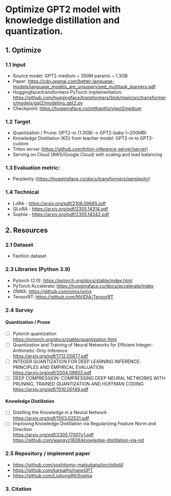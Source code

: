 # Optimize GPT2 model with knowledge distillation and quantization.

## 1. Optimize
### 1.1 Input 
- Source model: GPT2-medium ~ 350M params ~ 1.3GB 
- Paper: https://cdn.openai.com/better-language-models/language_models_are_unsupervised_multitask_learners.pdf 
- Huggingface/transformers PyTorch implementation: https://github.com/huggingface/transformers/blob/main/src/transformers/models/gpt2/modeling_gpt2.py
- Checkpoint: https://huggingface.co/imthanhlv/vigpt2medium

### 1.2 Target
- Quantization / Prune: GPT2-m (1.3GB) -> GPT2-baby (~200MB)
- Knowledge Distillation (KD) from teacher model: GPT2-m to GPT2-custom
- Triton server (https://github.com/triton-inference-server/server)
- Serving on Cloud (AWS/Google Cloud) with scaling and load balancing
### 1.3 Evaluation metric:
- Perplexity (https://huggingface.co/docs/transformers/perplexity)

### 1.4 Technical
- LoRA - https://arxiv.org/pdf/2106.09685.pdf
- QLoRA - https://arxiv.org/pdf/2305.14314.pdf
- Sophia - https://arxiv.org/pdf/2305.14342.pdf

## 2. Resources
### 2.1  Dataset
- Fashion dataset
### 2.3 Libraries (Python 3.9)
- Pytorch (2.0): https://pytorch.org/docs/stable/index.html
- PyTorch Accelerate: https://huggingface.co/docs/accelerate/index
- ONNX: https://github.com/onnx/onnx
- TensorRT: https://github.com/NVIDIA/TensorRT

### 2.4 Survey
#### Quantization / Prune
  - [ ] Pytorch quantization \
        https://pytorch.org/docs/stable/quantization.html
  - [ ] Quantization and Training of Neural Networks for Efficient Integer-Arithmetic-Only Inference \
        https://arxiv.org/pdf/1712.05877.pdf
  - [ ] INTEGER QUANTIZATION FOR DEEP LEARNING INFERENCE: PRINCIPLES AND EMPIRICAL EVALUATION \
        https://arxiv.org/pdf/2004.09602.pdf
  - [ ] DEEP COMPRESSION: COMPRESSING DEEP NEURAL NETWORKS WITH PRUNING, TRAINED QUANTIZATION AND HUFFMAN CODING \
        https://arxiv.org/pdf/1510.00149.pdf

#### Knowledge Distillation
  - [ ] Distilling the Knowledge in a Neural Network \
        https://arxiv.org/pdf/1503.02531.pdf
  - [ ] Improving Knowledge Distillation via Regularizing Feature Norm and Direction \
        https://arxiv.org/pdf/2305.17007v1.pdf \
        https://github.com/wangyz1608/knowledge-distillation-via-nd

### 2.5 Repository / implement paper
- https://github.com/yoshitomo-matsubara/torchdistill
- https://github.com/karpathy/nanoGPT
- https://github.com/Liuhong99/Sophia

### 3. Citation
